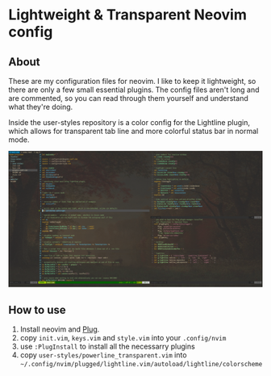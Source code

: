# Lightweight & Transparent Neovim config

## About

These are my configuration files for neovim. I like to keep it lightweight, so
there are only a few small essential plugins. The config files aren't long and
are commented, so you can read through them yourself and understand what
they're doing.

Inside the user-styles repository is a color config for the Lightline plugin,
which allows for transparent tab line and more colorful status bar in normal
mode.

![](./screenshots/vim.png)

## How to use

1) Install neovim and [Plug](https://github.com/junegunn/vim-plug).
2) copy `init.vim`, `keys.vim` and `style.vim` into your `.config/nvim`
3) use `:PlugInstall` to install all the necessarry plugins
4) copy `user-styles/powerline_transparent.vim` into `~/.config/nvim/plugged/lightline.vim/autoload/lightline/colorscheme`
